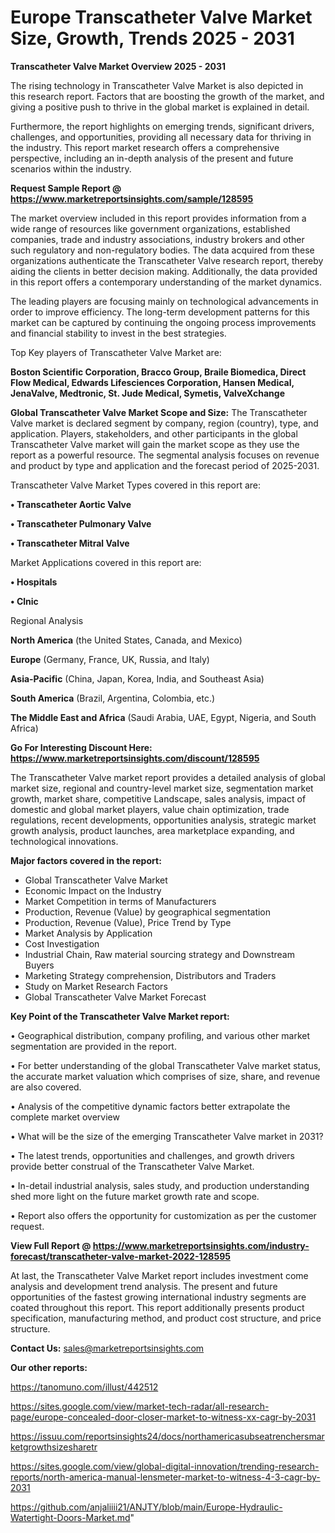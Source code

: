  # Europe Transcatheter Valve Market Size, Growth, Trends 2025 - 2031

<Strong> Transcatheter Valve Market Overview 2025 - 2031</strong>

The rising technology in Transcatheter Valve Market is also depicted in this research report. Factors that are boosting the growth of the market, and giving a positive push to thrive in the global market is explained in detail.

Furthermore, the report highlights on emerging trends, significant drivers, challenges, and opportunities, providing all necessary data for thriving in the industry. This report market research offers a comprehensive perspective, including an in-depth analysis of the present and future scenarios within the industry.

<strong>Request Sample Report @ <a href=https://www.marketreportsinsights.com/sample/128595>https://www.marketreportsinsights.com/sample/128595</a></strong>

The market overview included in this report provides information from a wide range of resources like government organizations, established companies, trade and industry associations, industry brokers and other such regulatory and non-regulatory bodies. The data acquired from these organizations authenticate the Transcatheter Valve research report, thereby aiding the clients in better decision making. Additionally, the data provided in this report offers a contemporary understanding of the market dynamics.

The leading players are focusing mainly on technological advancements in order to improve efficiency. The long-term development patterns for this market can be captured by continuing the ongoing process improvements and financial stability to invest in the best strategies.

Top Key players of Transcatheter Valve Market are:

<strong>Boston Scientific Corporation, Bracco Group, Braile Biomedica, Direct Flow Medical, Edwards Lifesciences Corporation, Hansen Medical, JenaValve, Medtronic, St. Jude Medical, Symetis, ValveXchange</strong>

<strong><b>Global Transcatheter Valve Market Scope and Size:</b></strong>
The Transcatheter Valve market is declared segment by company, region (country), type, and application. Players, stakeholders, and other participants in the global Transcatheter Valve market will gain the market scope as they use the report as a powerful resource. The segmental analysis focuses on revenue and product by type and application and the forecast period of 2025-2031.

Transcatheter Valve Market Types covered in this report are:

<strong>• Transcatheter Aortic Valve

• Transcatheter Pulmonary Valve

• Transcatheter Mitral Valve</strong>

Market Applications covered in this report are:

<strong>• Hospitals

• Clnic</strong> 

Regional Analysis

<strong>North America</strong> (the United States, Canada, and Mexico)

<strong>Europe</strong> (Germany, France, UK, Russia, and Italy)

<strong>Asia-Pacific</strong> (China, Japan, Korea, India, and Southeast Asia)

<strong>South America</strong> (Brazil, Argentina, Colombia, etc.)

<strong>The Middle East and Africa</strong> (Saudi Arabia, UAE, Egypt, Nigeria, and South Africa)

<strong>Go For Interesting Discount Here: <a href=https://www.marketreportsinsights.com/discount/128595>https://www.marketreportsinsights.com/discount/128595</a></strong>

The Transcatheter Valve market report provides a detailed analysis of global market size, regional and country-level market size, segmentation market growth, market share, competitive Landscape, sales analysis, impact of domestic and global market players, value chain optimization, trade regulations, recent developments, opportunities analysis, strategic market growth analysis, product launches, area marketplace expanding, and technological innovations.

<strong><b>Major factors covered in the report:</b></strong>
<ul>
  <li>Global Transcatheter Valve Market </li>
  <li>Economic Impact on the Industry</li>
  <li>Market Competition in terms of Manufacturers</li>
  <li>Production, Revenue (Value) by geographical segmentation</li>
  <li>Production, Revenue (Value), Price Trend by Type</li>
  <li>Market Analysis by Application</li>
  <li>Cost Investigation</li>
  <li>Industrial Chain, Raw material sourcing strategy and Downstream Buyers</li>
  <li>Marketing Strategy comprehension, Distributors and Traders</li>
  <li>Study on Market Research Factors</li>
  <li>Global Transcatheter Valve Market Forecast</li>
</ul>

<strong><b>Key Point of the Transcatheter Valve Market report:</b></strong>

• Geographical distribution, company profiling, and various other market segmentation are provided in the report.

• For better understanding of the global Transcatheter Valve market status, the accurate market valuation which comprises of size, share, and revenue are also covered.

• Analysis of the competitive dynamic factors better extrapolate the complete market overview

• What will be the size of the emerging Transcatheter Valve market in 2031?

• The latest trends, opportunities and challenges, and growth drivers provide better construal of the Transcatheter Valve Market.

• In-detail industrial analysis, sales study, and production understanding shed more light on the future market growth rate and scope.

• Report also offers the opportunity for customization as per the customer request.

<strong><b>View Full Report @ <a href=https://www.marketreportsinsights.com/industry-forecast/transcatheter-valve-market-2022-128595>https://www.marketreportsinsights.com/industry-forecast/transcatheter-valve-market-2022-128595</a></b></strong>


At last, the Transcatheter Valve Market report includes investment come analysis and development trend analysis. The present and future opportunities of the fastest growing international industry segments are coated throughout this report. This report additionally presents product specification, manufacturing method, and product cost structure, and price structure.

<strong>Contact Us:</strong>
sales@marketreportsinsights.com

<strong>Our other reports:</strong>

<a href=https://tanomuno.com/illust/442512>https://tanomuno.com/illust/442512</a>

<a href=https://sites.google.com/view/market-tech-radar/all-research-page/europe-concealed-door-closer-market-to-witness-xx-cagr-by-2031>https://sites.google.com/view/market-tech-radar/all-research-page/europe-concealed-door-closer-market-to-witness-xx-cagr-by-2031</a>

<a href=https://issuu.com/reportsinsights24/docs/northamericasubseatrenchersmarketgrowthsizesharetr>https://issuu.com/reportsinsights24/docs/northamericasubseatrenchersmarketgrowthsizesharetr</a>

<a href=https://sites.google.com/view/global-digital-innovation/trending-research-reports/north-america-manual-lensmeter-market-to-witness-4-3-cagr-by-2031>https://sites.google.com/view/global-digital-innovation/trending-research-reports/north-america-manual-lensmeter-market-to-witness-4-3-cagr-by-2031</a>

<a href=https://github.com/anjaliiii21/ANJTY/blob/main/Europe-Hydraulic-Watertight-Doors-Market.md>https://github.com/anjaliiii21/ANJTY/blob/main/Europe-Hydraulic-Watertight-Doors-Market.md</a>"
